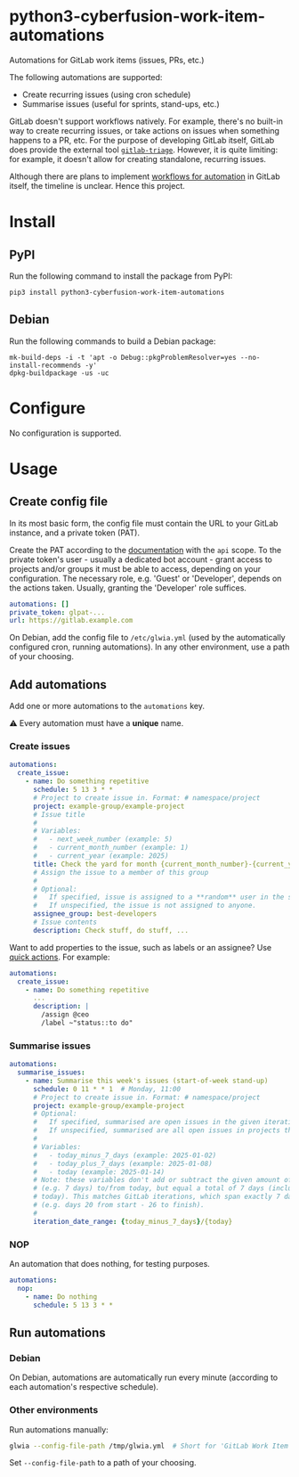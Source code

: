 # python3-cyberfusion-work-item-automations

Automations for GitLab work items (issues, PRs, etc.)

The following automations are supported:

* Create recurring issues (using cron schedule)
* Summarise issues (useful for sprints, stand-ups, etc.)

GitLab doesn't support workflows natively. For example, there's no built-in way to create recurring issues, or take actions on issues when something happens to a PR, etc.
For the purpose of developing GitLab itself, GitLab does provide the external tool [`gitlab-triage`](https://gitlab.com/gitlab-org/ruby/gems/gitlab-triage). However, it is quite limiting: for example, it doesn't allow for creating standalone, recurring issues.

Although there are plans to implement [workflows for automation](https://handbook.gitlab.com/handbook/engineering/architecture/design-documents/autoflow/) in GitLab itself, the timeline is unclear. Hence this project.

# Install

## PyPI

Run the following command to install the package from PyPI:

    pip3 install python3-cyberfusion-work-item-automations

## Debian

Run the following commands to build a Debian package:

    mk-build-deps -i -t 'apt -o Debug::pkgProblemResolver=yes --no-install-recommends -y'
    dpkg-buildpackage -us -uc

# Configure

No configuration is supported.

# Usage

## Create config file

In its most basic form, the config file must contain the URL to your GitLab instance, and a private token (PAT).

Create the PAT according to the [documentation](https://docs.gitlab.com/ee/user/profile/personal_access_tokens.html#create-a-personal-access-token) with the `api` scope.
To the private token's user - usually a dedicated bot account - grant access to projects and/or groups it must be able to access, depending on your configuration.
The necessary role, e.g. 'Guest' or 'Developer', depends on the actions taken. Usually, granting the 'Developer' role suffices.

```yaml
automations: []
private_token: glpat-...
url: https://gitlab.example.com
```

On Debian, add the config file to `/etc/glwia.yml` (used by the automatically configured cron, running automations).
In any other environment, use a path of your choosing.

## Add automations

Add one or more automations to the `automations` key.

⚠️ Every automation must have a **unique** name.

### Create issues

```yaml
automations:
  create_issue:
    - name: Do something repetitive
      schedule: 5 13 3 * *
      # Project to create issue in. Format: # namespace/project
      project: example-group/example-project
      # Issue title
      #
      # Variables:
      #   - next_week_number (example: 5)
      #   - current_month_number (example: 1)
      #   - current_year (example: 2025)
      title: Check the yard for month {current_month_number}-{current_year}
      # Assign the issue to a member of this group
      #
      # Optional:
      #   If specified, issue is assigned to a **random** user in the specified group.
      #   If unspecified, the issue is not assigned to anyone.
      assignee_group: best-developers
      # Issue contents
      description: Check stuff, do stuff, ...
```

Want to add properties to the issue, such as labels or an assignee?
Use [quick actions](https://docs.gitlab.com/ee/user/project/quick_actions.html#issues-merge-requests-and-epics).
For example:

```yaml
automations:
  create_issue:
    - name: Do something repetitive
      ...
      description: |
        /assign @ceo
        /label ~"status::to do"
```

### Summarise issues

```yaml
automations:
  summarise_issues:
    - name: Summarise this week's issues (start-of-week stand-up)
      schedule: 0 11 * * 1  # Monday, 11:00
      # Project to create issue in. Format: # namespace/project
      project: example-group/example-project
      # Optional:
      #   If specified, summarised are open issues in the given iteration.
      #   If unspecified, summarised are all open issues in projects that the bot can access.
      #
      # Variables:
      #   - today_minus_7_days (example: 2025-01-02)
      #   - today_plus_7_days (example: 2025-01-08)
      #   - today (example: 2025-01-14)
      # Note: these variables don't add or subtract the given amount of days
      # (e.g. 7 days) to/from today, but equal a total of 7 days (including
      # today). This matches GitLab iterations, which span exactly 7 days
      # (e.g. days 20 from start - 26 to finish).
      #
      iteration_date_range: {today_minus_7_days}/{today}
```

### NOP

An automation that does nothing, for testing purposes.

```yaml
automations:
  nop:
    - name: Do nothing
      schedule: 5 13 3 * *
```

## Run automations

### Debian

On Debian, automations are automatically run every minute (according to each automation's respective schedule).

### Other environments

Run automations manually:

```bash
glwia --config-file-path /tmp/glwia.yml  # Short for 'GitLab Work Item Automations'
```

Set `--config-file-path` to a path of your choosing.
